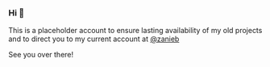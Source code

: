 ### Hi 👋

This is a placeholder account to ensure lasting availability of my old projects and to direct you to my current account at [@zanieb](https://github.com/zanieb)

See you over there!
